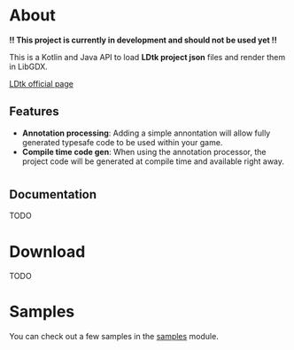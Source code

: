 
# About
**!! This project is currently in development and should not be used yet !!**

This is a Kotlin and Java API to load **LDtk project json** files and render them in LibGDX.

[LDtk official page](https://deepnight.net/tools/ldtk-2d-level-editor)

## Features
- **Annotation processing**: Adding a simple annontation will allow fully generated typesafe code to be used within your game.
- **Compile time code gen**: When using the annotation processor, the project code will be generated at compile time and available right away.


#
## Documentation

TODO

# Download

TODO

# Samples

You can check out a few samples in the [samples](samples) module.
